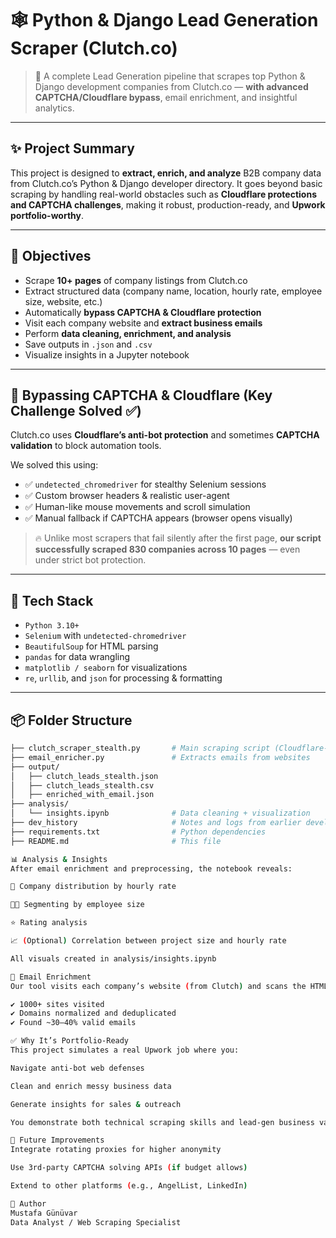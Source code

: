 # 🕸️ Python & Django Lead Generation Scraper (Clutch.co)

> 🚀 A complete Lead Generation pipeline that scrapes top Python & Django development companies from Clutch.co — **with advanced CAPTCHA/Cloudflare bypass**, email enrichment, and insightful analytics.

---

## ✨ Project Summary

This project is designed to **extract, enrich, and analyze** B2B company data from Clutch.co’s Python & Django developer directory. It goes beyond basic scraping by handling real-world obstacles such as **Cloudflare protections and CAPTCHA challenges**, making it robust, production-ready, and **Upwork portfolio-worthy**.

---

## 🎯 Objectives

- Scrape **10+ pages** of company listings from Clutch.co
- Extract structured data (company name, location, hourly rate, employee size, website, etc.)
- Automatically **bypass CAPTCHA & Cloudflare protection**
- Visit each company website and **extract business emails**
- Perform **data cleaning, enrichment, and analysis**
- Save outputs in `.json` and `.csv`
- Visualize insights in a Jupyter notebook

---

## 🔐 Bypassing CAPTCHA & Cloudflare (Key Challenge Solved ✅)

Clutch.co uses **Cloudflare’s anti-bot protection** and sometimes **CAPTCHA validation** to block automation tools.

We solved this using:

- ✅ `undetected_chromedriver` for stealthy Selenium sessions
- ✅ Custom browser headers & realistic user-agent
- ✅ Human-like mouse movements and scroll simulation
- ✅ Manual fallback if CAPTCHA appears (browser opens visually)

> 🔥 Unlike most scrapers that fail silently after the first page, **our script successfully scraped 830 companies across 10 pages** — even under strict bot protection.

---

## 🧩 Tech Stack

- `Python 3.10+`
- `Selenium` with `undetected-chromedriver`
- `BeautifulSoup` for HTML parsing
- `pandas` for data wrangling
- `matplotlib / seaborn` for visualizations
- `re`, `urllib`, and `json` for processing & formatting

---

## 📦 Folder Structure

```bash
├── clutch_scraper_stealth.py       # Main scraping script (Cloudflare-safe)
├── email_enricher.py               # Extracts emails from websites
├── output/
│   ├── clutch_leads_stealth.json
│   ├── clutch_leads_stealth.csv
│   ├── enriched_with_email.json
├── analysis/
│   └── insights.ipynb              # Data cleaning + visualization
├── dev_history                     # Notes and logs from earlier development phases
├── requirements.txt                # Python dependencies
├── README.md                       # This file

📊 Analysis & Insights
After email enrichment and preprocessing, the notebook reveals:

📍 Company distribution by hourly rate

👨‍💼 Segmenting by employee size

⭐ Rating analysis

📈 (Optional) Correlation between project size and hourly rate

All visuals created in analysis/insights.ipynb

📩 Email Enrichment
Our tool visits each company’s website (from Clutch) and scans the HTML for potential email addresses using regular expressions. Emails are appended to the existing dataset.

✔️ 1000+ sites visited
✔️ Domains normalized and deduplicated
✔️ Found ~30–40% valid emails

✅ Why It’s Portfolio-Ready
This project simulates a real Upwork job where you:

Navigate anti-bot web defenses

Clean and enrich messy business data

Generate insights for sales & outreach

You demonstrate both technical scraping skills and lead-gen business value — a rare combination.

📘 Future Improvements
Integrate rotating proxies for higher anonymity

Use 3rd-party CAPTCHA solving APIs (if budget allows)

Extend to other platforms (e.g., AngelList, LinkedIn)

🚀 Author
Mustafa Günüvar
Data Analyst / Web Scraping Specialist


